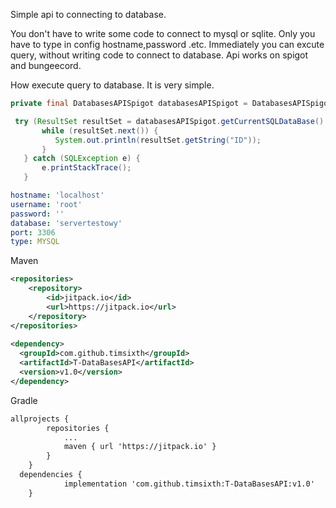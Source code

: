 Simple api to connecting to database.

You don't have to write some code to connect to mysql or sqlite.
Only you have to type in config hostname,password .etc.
Immediately you can excute query, without writing code to connect to database.
Api works on spigot and bungeecord.

How execute query to database. It is very simple.
```java
private final DatabasesAPISpigot databasesAPISpigot = DatabasesAPISpigot.getInstance(); //Return the instance of Api for spigot

 try (ResultSet resultSet = databasesAPISpigot.getCurrentSQLDataBase().query("SELECT * FROM test").executeQuery()) { //executing query
       while (resultSet.next()) {
          System.out.println(resultSet.getString("ID"));
       }
   } catch (SQLException e) {
       e.printStackTrace();
   }
```
```yaml
hostname: 'localhost'
username: 'root'
password: ''
database: 'servertestowy'
port: 3306
type: MYSQL
```

Maven
```xml
<repositories>
	<repository>
		<id>jitpack.io</id>
		<url>https://jitpack.io</url>
	</repository>
</repositories>
  
<dependency>
  <groupId>com.github.timsixth</groupId>
  <artifactId>T-DataBasesAPI</artifactId>
  <version>v1.0</version>
</dependency>
```
Gradle
```xml
allprojects {
		repositories {
			...
			maven { url 'https://jitpack.io' }
		}
	}
  dependencies {
	        implementation 'com.github.timsixth:T-DataBasesAPI:v1.0'
	}
```
